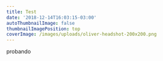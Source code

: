 ```yaml
---
title: Test
date: '2018-12-14T16:03:15-03:00'
autoThumbnailImage: false
thumbnailImagePosition: top
coverImage: /images/uploads/oliver-headshot-200x200.png
---
```

probando
